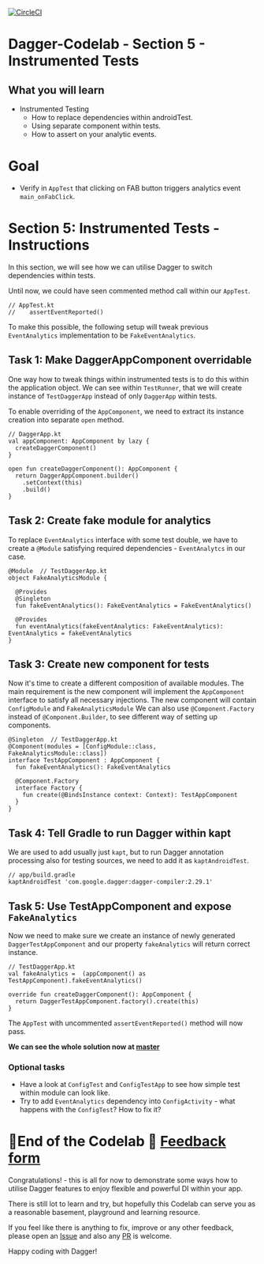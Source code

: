 [![CircleCI](https://circleci.com/gh/jraska/Dagger-Codelab.svg?style=svg)](https://circleci.com/gh/jraska/Dagger-Codelab)

# Dagger-Codelab - Section 5 - Instrumented Tests

## What you will learn
- Instrumented Testing
  - How to replace dependencies within androidTest.
  - Using separate component within tests.
  - How to assert on your analytic events.

# Goal
- Verify in `AppTest` that clicking on FAB button triggers analytics event `main_onFabClick`.

# Section 5: Instrumented Tests - Instructions
In this section, we will see how we can utilise Dagger to switch dependencies within tests.

Until now, we could have seen commented method call within our `AppTest`.
```
// AppTest.kt
//    assertEventReported()
```

To make this possible, the following setup will tweak previous `EventAnalytics` implementation to be `FakeEventAnalytics`.

## Task 1: Make DaggerAppComponent overridable
One way how to tweak things within instrumented tests is to do this within the application object. We can see within `TestRunner`, that we will create instance of `TestDaggerApp` instead of only `DaggerApp` within tests.

To enable overriding of the `AppComponent`, we need to extract its instance creation into separate `open` method.

```
// DaggerApp.kt
val appComponent: AppComponent by lazy {
  createDaggerComponent()
}

open fun createDaggerComponent(): AppComponent {
  return DaggerAppComponent.builder()
    .setContext(this)
    .build()
}
```

## Task 2: Create fake module for analytics
To replace `EventAnalytics` interface with some test double, we have to create a `@Module` satisfying required dependencies - `EventAnalytcs` in our case.
```
@Module  // TestDaggerApp.kt
object FakeAnalyticsModule {

  @Provides
  @Singleton
  fun fakeEventAnalytics(): FakeEventAnalytics = FakeEventAnalytics()

  @Provides
  fun eventAnalytics(fakeEventAnalytics: FakeEventAnalytics): EventAnalytics = fakeEventAnalytics
}
```

## Task 3: Create new component for tests
Now it's time to create a different composition of available modules. The main requirement is the new component will implement the `AppComponent` interface to satisfy all necessary injections. The new component will contain `ConfigModule` and `FakeAnalyticsModule` We can also use `@Component.Factory` instead  of `@Component.Builder`, to see different way of setting up components.

```
@Singleton  // TestDaggerApp.kt
@Component(modules = [ConfigModule::class, FakeAnalyticsModule::class])
interface TestAppComponent : AppComponent {
  fun fakeEventAnalytics(): FakeEventAnalytics

  @Component.Factory
  interface Factory {
    fun create(@BindsInstance context: Context): TestAppComponent
  }
}
```

## Task 4: Tell Gradle to run Dagger within kapt
We are used to add usually just `kapt`, but to run Dagger annotation processing also for testing sources, we need to add it as `kaptAndroidTest`.

```
// app/build.gradle
kaptAndroidTest 'com.google.dagger:dagger-compiler:2.29.1'
```

## Task 5: Use TestAppComponent and expose `FakeAnalytics`
Now we need to make sure we create an instance of newly generated `DaggerTestAppComponent` and our property `fakeAnalytics` will return correct instance.

```
// TestDaggerApp.kt
val fakeAnalytics =  (appComponent() as TestAppComponent).fakeEventAnalytics()

override fun createDaggerComponent(): AppComponent {
  return DaggerTestAppComponent.factory().create(this)
}
```
The `AppTest` with uncommented `assertEventReported()` method will now pass.

**We can see the whole solution now at [master](https://github.com/jraska/Dagger-Codelab/tree/master)**

### Optional tasks
- Have a look at `ConfigTest` and `ConfigTestApp` to see how simple test within module can look like.
- Try to add `EventAnalytics` dependency into `ConfigActivity` - what happens with the `ConfigTest`? How to fix it?

# 🎉End of the Codelab 🎉 [Feedback form](https://forms.gle/Nfz49ZZGJUXP9r1R7)
Congratulations! - this is all for now to demonstrate some ways how to utilise Dagger features to enjoy flexible and powerful DI within your app.

There is still lot to learn and try, but hopefully this Codelab can serve you as a reasonable basement, playground and learning resource.

If you feel like there is anything to fix, improve or any other feedback, please open an [Issue]([https://github.com/jraska/Dagger-Codelab/issues/new](https://github.com/jraska/Dagger-Codelab/issues/new)) and also any  [PR]([https://github.com/jraska/Dagger-Codelab/pulls](https://github.com/jraska/Dagger-Codelab/pulls)) is welcome.

Happy coding with Dagger!
